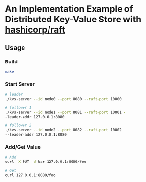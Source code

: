 # An Implementation Example of Distributed Key-Value Store with [hashicorp/raft](https://github.com/hashicorp/raft)

## Usage

### Build

```bash
make
```

### Start Server

```bash
# leader
./kvs-server --id node0 --port 8080 --raft-port 10000

# follower 1
./kvs-server --id node1 --port 8081 --raft-port 10001 -
-leader-addr 127.0.0.1:8080

# follower 2
./kvs-server --id node2 --port 8082 --raft-port 10002 
--leader-addr 127.0.0.1:8080
```

### Add/Get Value

```bash
# Add
curl -X PUT -d bar 127.0.0.1:8080/foo

# Get
curl 127.0.0.1:8080/foo
```
